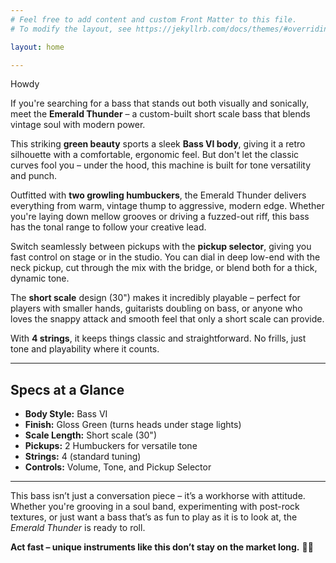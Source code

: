 ```yaml
---
# Feel free to add content and custom Front Matter to this file.
# To modify the layout, see https://jekyllrb.com/docs/themes/#overriding-theme-defaults

layout: home

---
```


Howdy

If you're searching for a bass that stands out both visually and sonically, meet the **Emerald Thunder** – a custom-built short scale bass that blends vintage soul with modern power.

This striking **green beauty** sports a sleek **Bass VI body**, giving it a retro silhouette with a comfortable, ergonomic feel. But don't let the classic curves fool you – under the hood, this machine is built for tone versatility and punch.

Outfitted with **two growling humbuckers**, the Emerald Thunder delivers everything from warm, vintage thump to aggressive, modern edge. Whether you're laying down mellow grooves or driving a fuzzed-out riff, this bass has the tonal range to follow your creative lead.

Switch seamlessly between pickups with the **pickup selector**, giving you fast control on stage or in the studio. You can dial in deep low-end with the neck pickup, cut through the mix with the bridge, or blend both for a thick, dynamic tone.

The **short scale** design (30") makes it incredibly playable – perfect for players with smaller hands, guitarists doubling on bass, or anyone who loves the snappy attack and smooth feel that only a short scale can provide.

With **4 strings**, it keeps things classic and straightforward. No frills, just tone and playability where it counts.

---

## Specs at a Glance

- **Body Style:** Bass VI  
- **Finish:** Gloss Green (turns heads under stage lights)  
- **Scale Length:** Short scale (30")  
- **Pickups:** 2 Humbuckers for versatile tone  
- **Strings:** 4 (standard tuning)  
- **Controls:** Volume, Tone, and Pickup Selector  

---

This bass isn’t just a conversation piece – it’s a workhorse with attitude. Whether you're grooving in a soul band, experimenting with post-rock textures, or just want a bass that’s as fun to play as it is to look at, the *Emerald Thunder* is ready to roll.

**Act fast – unique instruments like this don’t stay on the market long.** 🎸💥
